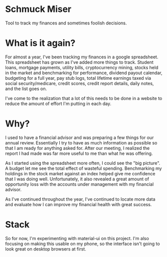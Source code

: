 # Schmuck Miser

Tool to track my finances and sometimes foolish decisions.

# What is it again?

For almost a year, I've been tracking my finances in a google spreadsheet. This spreadsheet has grown as I've added more things to track. Student loans, mortgage payments, utility bills, cryptocurrency mining, stocks held in the market and benchmarking for performance, dividend payout calendar, budgeting for a full year, pay stub logs, total lifetime earnings taxed via social security/medicare, credit scores, credit report details, daily notes, and the list goes on.

I've come to the realization that a lot of this needs to be done in a website to reduce the amount of effort I'm putting in each day.

# Why?

I used to have a financial advisor and was preparing a few things for our annual review. Essentially I try to have as much information as possible so that I am ready for anything asked for. After our meeting, I realized the report I had made was far more useful to me than what he was offering.

As I started using the spreadsheet more often, I could see the "big picture". A budget let me see the total effect of wasteful spending. Benchmarking my holdings in the stock market against an index helped give me confidence that I was doing well. Unfortunately, it also revealed a great amount of opportunity loss with the accounts under management with my financial advisor.

As I've continued throughout the year, I've continued to locate more data and evaluate how I can improve my financial health with great success.

# Stack

So for now, I'm experimenting with material-ui on this project. I'm also focusing on making this usable on my phone, so the interface isn't going to look great on desktop browsers at first.
